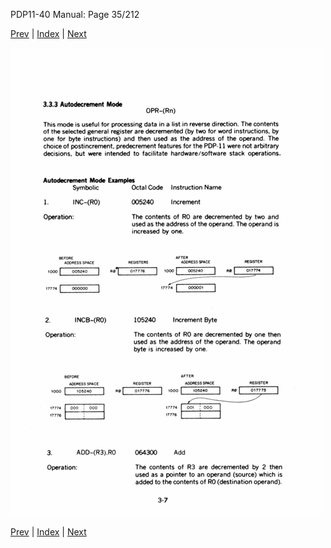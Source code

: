 PDP11-40 Manual: Page 35/212

[Prev](pdp11-40-000034.html) | [Index](index.html) | [Next](pdp11-40-000036.html)

![](pdp11-40-000035.gif)

[Prev](pdp11-40-000034.html) | [Index](index.html) | [Next](pdp11-40-000036.html)

